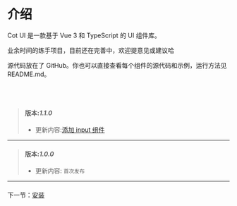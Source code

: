 # 介绍

Cot UI 是一款基于 Vue 3 和 TypeScript 的 UI 组件库。

业余时间的练手项目，目前还在完善中，欢迎提意见或建议哈

源代码放在了 GitHub。你也可以直接查看每个组件的源代码和示例，运行方法见 README.md。


<br>
<br>

> #### 版本:**_1.1.0_**
>
> - 更新内容:<a href='/doc/input'>添加 input 组件</a>
---

> #### 版本:**_1.0.0_**
>
> - 更新内容: `首次发布`

---

<div style='display:flex;justify-content:space-between;margin:20px 0 '>
<div>下一节：<a href='/doc/install'>安装</a></div>  
</div>